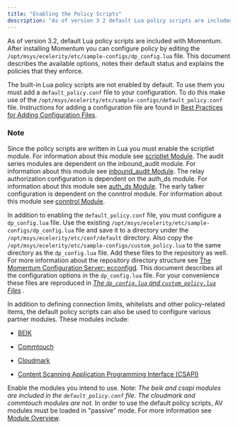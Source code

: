 ```yaml
---
title: "Enabling the Policy Scripts"
description: "As of version 3 2 default Lua policy scripts are included with Momentum After installing Momentum you can configure policy by editing the opt msys ecelerity etc sample configs dp config lua file This document describes the available options notes their default status and explains the policies that they enforce..."
---
```


As of version 3.2, default Lua policy scripts are included with Momentum. After installing Momentum you can configure policy by editing the `/opt/msys/ecelerity/etc/sample-configs/dp_config.lua` file. This document describes the available options, notes their default status and explains the policies that they enforce.

The built-in Lua policy scripts are not enabled by default. To use them you must add a `default_policy.conf` file to your configuration. To do this make use of the `/opt/msys/ecelerity/etc/sample-configs/default_policy.conf` file. Instructions for adding a configuration file are found in [Best Practices for Adding Configuration Files](/momentum/3/3-reference/conf-adding-configuration-files).

### Note

Since the policy scripts are written in Lua you must enable the scriptlet module. For information about this module see [scriptlet Module](/momentum/3/3-reference/3-reference-modules-scriptlet). The audit series modules are dependent on the inbound_audit module. For information about this module see [inbound_audit Module](/momentum/3/3-reference/3-reference-modules-inbound-audit). The relay authorization configuration is dependent on the auth_ds module. For information about this module see [auth_ds Module](/momentum/3/3-reference/3-reference-modules-auth-ds). The early talker configuration is dependent on the conntrol module. For information about this module see [conntrol Module](/momentum/3/3-reference/3-reference-modules-conntrol).

In addition to enabling the `default_policy.conf` file, you must configure a `dp_config.lua` file. Use the existing `/opt/msys/ecelerity/etc/sample-configs/dp_config.lua` file and save it to a directory under the `/opt/msys/ecelerity/etc/conf/default` directory. Also copy the `/opt/msys/ecelerity/etc/sample-configs/custom_policy.lua` to the same directory as the `dp_config.lua` file. Add these files to the repository as well. For more information about the repository directory structure see [The Momentum Configuration Server: ecconfigd](/momentum/3/3-reference/conf-ecconfigd). This document describes all the configuration options in the `dp_config.lua` file. For your convenience these files are reproduced in [*The `dp_config.lua` and `custom_policy.lua` Files*](/momentum/3/3-policy/policy-appendix) .

In addition to defining connection limits, whitelists and other policy-related items, the default policy scripts can also be used to configure various partner modules. These modules include:

*   [BEIK](/momentum/3/3-reference/3-reference-modules-beik)

*   [Commtouch](/momentum/3/3-reference/3-reference-modules-commtouch)

*   [Cloudmark](/momentum/3/3-reference/3-reference-modules-cloudmark)

*   [Content Scanning Application Programming Interface (CSAPI)](https://support.messagesystems.com/docs/web-ref/modules.csapi)

Enable the modules you intend to use. Note: *The beik and csapi modules are included in the `default_policy.conf` file. The cloudmark and commtouch modules are not.*                                                                                                                     In order to use the default policy scripts, AV modules must be loaded in "passive" mode. For more information see [Module Overview](/momentum/3/3-reference/modules-overview-implicit).